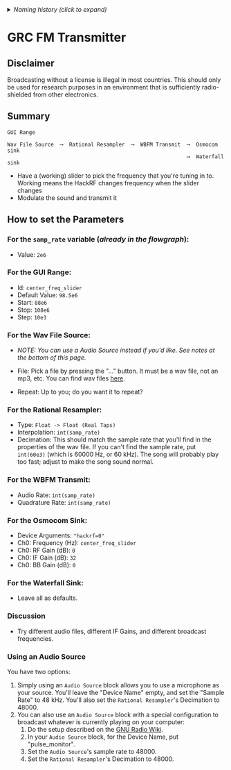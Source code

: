 <details><summary><i>Naming history (click to expand)</i></summary>
<pre>
2023 Aug 18: 040_GRC_FM_Transmitter.md
2023 May 22: 030_GNU_Radio_FM_Transmitter.md
2022 Aug 30: 250-GNU-Radio-FM-Transmitter.md
2022 Aug 08: 150-GNU-Radio-FM-Transmitter.md
</pre>
</details>

# GRC FM Transmitter

## Disclaimer

Broadcasting without a license is illegal in most countries. This should only be used for research purposes in an environment that is sufficiently radio-shielded from other electronics.

## Summary

```
GUI Range

Wav File Source  ⟶  Rational Resampler  ⟶  WBFM Transmit  ⟶  Osmocom sink
                                                          ⟶  Waterfall sink
```

- Have a (working) slider to pick the frequency that you're tuning in to. Working means the HackRF changes frequency when the slider changes
- Modulate the sound and transmit it


## How to set the Parameters

### For the `samp_rate` variable (_already in the flowgraph_):

- Value: `2e6`

### For the GUI Range:

- Id: `center_freq_slider`
- Default Value: `98.5e6`
- Start: `88e6`
- Stop: `108e6`
- Step: `10e3`

### For the Wav File Source:

- _NOTE: You can use a Audio Source instead if you'd like. See notes at the bottom of this page._
- File: Pick a file by pressing the "..." button. It must be a wav file, not an mp3, etc. You can find wav files [here](https://github.com/adafruit/Adafruit-Sound-Samples/tree/master/sonic-pi).

- Repeat: Up to you; do you want it to repeat?

### For the Rational Resampler:

- Type: `Float -> Float (Real Taps)`
- Interpolation: `int(samp_rate)`
- Decimation: This should match the sample rate that you'll find in the properties of the wav file. If you can't find the sample rate, put `int(60e3)` (which is 60000 Hz, or 60 kHz). The song will probably play too fast; adjust to make the song sound normal. 

### For the WBFM Transmit:

- Audio Rate: `int(samp_rate)`
- Quadrature Rate: `int(samp_rate)`

### For the Osmocom Sink:

- Device Arguments: `"hackrf=0"`
- Ch0: Frequency (Hz): `center_freq_slider`
- Ch0: RF Gain (dB): `0`
- Ch0: IF Gain (dB): `32`
- Ch0: BB Gain (dB): `0`

### For the Waterfall Sink:

- Leave all as defaults.

### Discussion

- Try different audio files, different IF Gains, and different broadcast frequencies.

### Using an Audio Source

You have two options:
1. Simply using an `Audio Source` block allows you to use a microphone as your source. You'll leave the "Device Name" empty, and set the "Sample Rate" to 48 kHz. You'll also set the `Rational Resampler`'s Decimation to 48000.
2. You can also use an `Audio Source` block with a special configuration to broadcast whatever is currently playing on your computer:
    1. Do the setup described on the [GNU Radio Wiki](https://wiki.gnuradio.org/index.php?title=ALSAPulseAudio#Monitoring_the_audio_input_of_your_system_with_PulseAudio).
    2. In your `Audio Source` block, for the Device Name, put "pulse_monitor".
    3. Set the `Audio Source`'s sample rate to 48000.
    4. Set the `Rational Resampler`'s Decimation to 48000.
